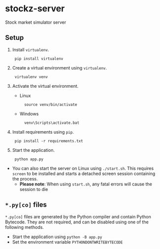 # stockz-server
Stock market simulator server

## Setup
1. Install `virtualenv`.

		pip install virtualenv

2. Create a virtual environment using `virtualenv`.

		virtualenv venv

3. Activate the virtual environment.
	- Linux

			source venv/bin/activate
	- Windows

			venv\Scripts\activate.bat

4. Install requirements using `pip`.

		pip install -r requirements.txt

5. Start the application.

		python app.py

- You can also start the server on Linux using `./start.sh`. This requires `screen` to be installed and starts a detached screen session containing the process.
    - **Please note**: When using `start.sh`, any fatal errors will cause the session to die

## `*.py[co]` files
`*.py[co]` files are generated by the Python compiler and contain Python Bytecode. They are not required, and can be disabled using one of the following methods.

- Start the application using `python -B app.py`
- Set the environment variable `PYTHONDONTWRITEBYTECODE`
